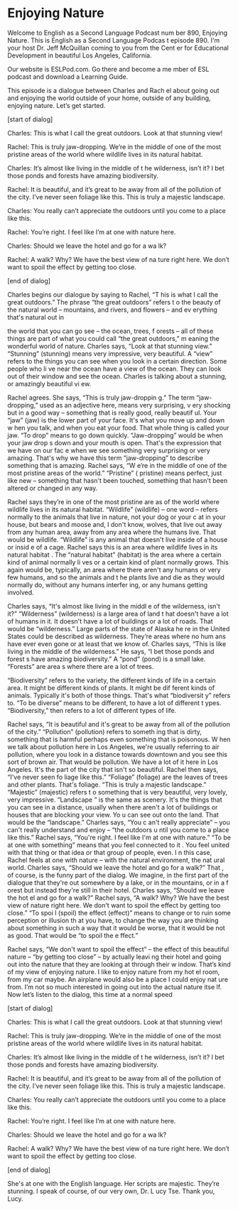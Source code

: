 # Enjoying Nature

Welcome to English as a Second Language Podcast num ber 890, Enjoying Nature. This is English as a Second Language Podcas t episode 890. I'm your host Dr. Jeff McQuillan coming to you from the Cent er for Educational Development in beautiful Los Angeles, California.

Our website is ESLPod.com. Go there and become a me mber of ESL podcast and download a Learning Guide.

This episode is a dialogue between Charles and Rach el about going out and enjoying the world outside of your home, outside of  any building, enjoying nature. Let’s get started.

[start of dialog]

Charles:  This is what I call the great outdoors.  Look at that stunning view!

Rachel:  This is truly jaw-dropping.  We’re in the middle of one of the most pristine areas of the world where wildlife lives in  its natural habitat.

Charles: It’s almost like living in the middle of t he wilderness, isn’t it? I bet those ponds and forests have amazing biodiversity.

Rachel:  It is beautiful, and it’s great to be away  from all of the pollution of the city.  I’ve never seen foliage like this.  This is truly a majestic landscape.

Charles:  You really can’t appreciate the outdoors until you come to a place like this.

Rachel:  You’re right.  I feel like I’m at one with  nature here.

Charles:  Should we leave the hotel and go for a wa lk?

Rachel:  A walk?  Why?  We have the best view of na ture right here.  We don’t want to spoil the effect by getting too close.

[end of dialog]

Charles begins our dialogue by saying to Rachel, “T his is what I call the great outdoors.” The phrase “the great outdoors” refers t o the beauty of the natural world – mountains, and rivers, and flowers – and ev erything that's natural out in

the world that you can go see – the ocean, trees, f orests – all of these things are part of what you could call “the great outdoors,” m eaning the wonderful world of nature. Charles says, “Look at that stunning view.”  “Stunning” (stunning) means very impressive, very beautiful. A “view” refers to  the things you can see when you look in a certain direction. Some people who li ve near the ocean have a view of the ocean. They can look out of their window and  see the ocean. Charles is talking about a stunning, or amazingly beautiful vi ew.

Rachel agrees. She says, “This is truly jaw-droppin g.” The term “jaw-dropping,” used as an adjective here, means very surprising, v ery shocking but in a good way – something that is really good, really beautif ul. Your “jaw” (jaw) is the lower part of your face. It's what you move up and down w hen you talk, and when you eat your food. That whole thing is called your jaw.  “To drop” means to go down quickly. “Jaw-dropping” would be when your jaw drop s down and your mouth is open. That's the expression that we have on our fac e when we see something very surprising or very amazing. That's why we have  this term “jaw-dropping” to describe something that is amazing. Rachel says, “W e’re in the middle of one of the most pristine areas of the world.” “Pristine” ( pristine) means perfect, just like new – something that hasn't been touched, something  that hasn't been altered or changed in any way.

Rachel says they’re in one of the most pristine are as of the world where wildlife lives in its natural habitat. “Wildlife” (wildlife)  – one word – refers normally to the animals that live in nature, not your dog or your c at in your house, but bears and moose and, I don't know, wolves, that live out away  from any human area, away from any area where the humans live. That would be wildlife. “Wildlife” is any animal that doesn't live inside of a house or insid e of a cage. Rachel says this is an area where wildlife lives in its natural habitat . The “natural habitat” (habitat) is the area where a certain kind of animal normally li ves or a certain kind of plant normally grows. This again would be, typically, an area where there aren't any humans or very few humans, and so the animals and t he plants live and die as they would normally do, without any humans interfer ing, or any humans getting involved.

Charles says, “It's almost like living in the middl e of the wilderness, isn't it?” “Wilderness” (wilderness) is a large area of land t hat doesn't have a lot of humans in it. It doesn't have a lot of buildings or  a lot of roads. That would be “wilderness.” Large parts of the state of Alaska he re in the United States could be described as wilderness. They’re areas where no hum ans have ever even gone or at least that we know of. Charles says, “This is  like living in the middle of the wilderness.” He says, “I bet those ponds and forest s have amazing biodiversity.” A “pond” (pond) is a small lake. “Forests” are area s where there are a lot of trees.

“Biodiversity” refers to the variety, the different  kinds of life in a certain area. It might be different kinds of plants. It might be dif ferent kinds of animals. Typically it's both of those things. That's what “biodiversit y” refers to. “To be diverse” means to be different, to have a lot of different t ypes. “Biodiversity,” then refers to a lot of different types of life.

Rachel says, “It is beautiful and it's great to be away from all of the pollution of the city.” “Pollution” (pollution) refers to someth ing that is dirty, something that is harmful perhaps even something that is poisonous. W hen we talk about pollution here in Los Angeles, we're usually referring to air  pollution, where you look in a distance towards downtown and you see this sort of brown air. That would be pollution. We have a lot of it here in Los Angeles.  It's the part of the city that isn't so beautiful. Rachel then says, “I've never seen fo liage like this.” “Foliage” (foliage) are the leaves of trees and other plants.  That's foliage. “This is truly a majestic landscape.” “Majestic” (majestic) refers t o something that is very beautiful, very lovely, very impressive. “Landscape ” is the same as scenery. It's the things that you can see in a distance, usually when there aren't a lot of buildings or houses that are blocking your view. Yo u can see out onto the land. That would be the “landscape.” Charles says, “You c an't really appreciate” – you can't really understand and enjoy – “the outdoors u ntil you come to a place like this.” Rachel says, “You're right. I feel like I'm at one with nature.” “To be at one with something” means that you feel connected to it . You feel united with that thing or that idea or that group of people, even. I n this case, Rachel feels at one with nature – with the natural environment, the nat ural world. Charles says, “Should we leave the hotel and go for a walk?” That , of course, is the funny part of the dialog. We imagine, in the first part of the  dialogue that they're out somewhere by a lake, or in the mountains, or in a f orest but instead they're still in their hotel. Charles says, “Should we leave the hot el and go for a walk?” Rachel says, “A walk? Why? We have the best view of nature  right here. We don't want to spoil the effect by getting too close.” “To spoi l (spoil) the effect (effect)” means to change or to ruin some perception or illusion th at you have, to change the way you are thinking about something in such a way that  it would be worse, that it would be not as good. That would be “to spoil the e ffect.”

Rachel says, “We don't want to spoil the effect” – the effect of this beautiful nature – “by getting too close” – by actually leavi ng their hotel and going out into the nature that they are looking at through their w indow. That’s kind of my view of enjoying nature. I like to enjoy nature from my hot el room, from my car maybe. An airplane would also be a place I could enjoy nat ure from. I’m not so much interested in going out into the actual nature itse lf. Now let’s listen to the dialog, this time at a normal speed

[start of dialog]

Charles:  This is what I call the great outdoors.  Look at that stunning view!

Rachel:  This is truly jaw-dropping.  We’re in the middle of one of the most pristine areas of the world where wildlife lives in  its natural habitat.

Charles: It’s almost like living in the middle of t he wilderness, isn’t it? I bet those ponds and forests have amazing biodiversity.

Rachel:  It is beautiful, and it’s great to be away  from all of the pollution of the city.  I’ve never seen foliage like this.  This is truly a majestic landscape.

Charles:  You really can’t appreciate the outdoors until you come to a place like this.

Rachel:  You’re right.  I feel like I’m at one with  nature here.

Charles:  Should we leave the hotel and go for a wa lk?

Rachel:  A walk?  Why?  We have the best view of na ture right here.  We don’t want to spoil the effect by getting too close.

[end of dialog]

She's at one with the English language. Her scripts  are majestic. They’re stunning. I speak of course, of our very own, Dr. L ucy Tse. Thank you, Lucy.



